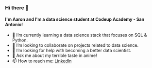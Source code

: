 ### Hi there 👋

#### I'm Aaron and I'm a data science student at Codeup Academy - San Antonio!

- 🌱 I’m currently learning a data science stack that focuses on SQL & Python.
- 👯 I’m looking to collaborate on projects related to data science. 
- 🤔 I’m looking for help with becoming a better data scientist.
- 💬 Ask me about my terrible taste in anime!
- 📫 How to reach me: [LinkedIn](https://www.linkedin.com/in/aaron-mv-moore/)

<!--
**aaron-mv-moore/aaron-mv-moore** is a ✨ _special_ ✨ repository because its `README.md` (this file) appears on your GitHub profile.

Here are some ideas to get you started:

- 🔭 I’m currently working on Codeup's Data Science class material.
- 🌱 I’m currently learning a stack for data science which includes CLI, SQL, & Python.
- 👯 I’m looking to collaborate on projects related to data engineering. 
- 🤔 I’m looking for help with becoming a better data scientist.
- 💬 Ask me about my terrible taste in anime!
- 📫 How to reach me: LinkedIn/aaron-mv-moore; GitHub/aaron-mv-moore; Twitter/@aaronmvmoore
- 😄 Pronouns: Any pronouns with respect :)
- ⚡ Fun fact: I've eaten pig brain. 
-->
